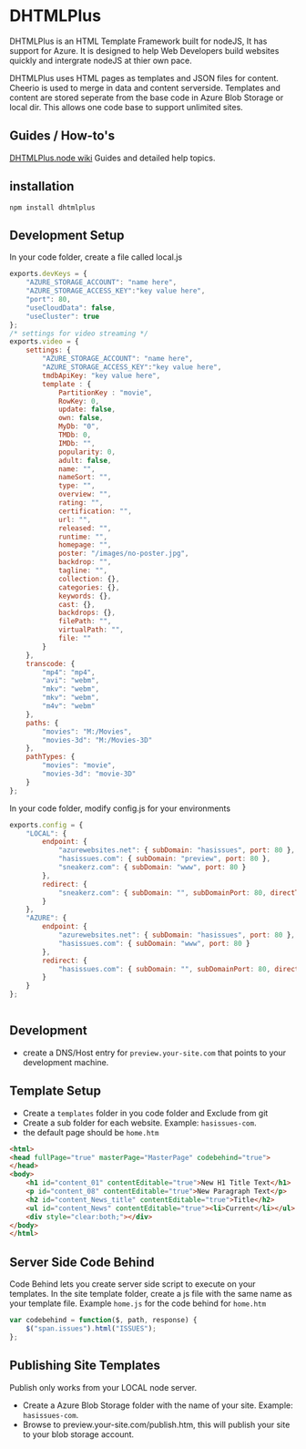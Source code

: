 DHTMLPlus
=========

DHTMLPlus is an HTML Template Framework built for nodeJS, It has support for Azure. It is designed to help Web Developers build websites quickly and intergrate nodeJS at thier own pace.

DHTMLPlus uses HTML pages as templates and JSON files for content. Cheerio is used to merge in data and content serverside. Templates and content are 
stored seperate from the base code in Azure Blob Storage or local dir. This allows one code base to support unlimited sites.


Guides / How-to's
-----------------
[DHTMLPlus.node wiki](https://github.com/HasIssues/DHTMLPlus/wiki/home) Guides and detailed help topics.

installation
----------------
`npm install dhtmlplus`

Development Setup 
-----------------
In your code folder, create a file called local.js
```Javascript
exports.devKeys = {
	"AZURE_STORAGE_ACCOUNT": "name here",
	"AZURE_STORAGE_ACCESS_KEY":"key value here",
	"port": 80,
	"useCloudData": false,
	"useCluster": true
};
/* settings for video streaming */
exports.video = {
	settings: {
		"AZURE_STORAGE_ACCOUNT": "name here",
		"AZURE_STORAGE_ACCESS_KEY":"key value here",
		tmdbApiKey: "key value here",
		template : {
			PartitionKey : "movie",
			RowKey: 0,
			update: false,
			own: false,
			MyDb: "0",
			TMDb: 0,
			IMDb: "",
			popularity: 0,
			adult: false,
			name: "",
			nameSort: "",
			type: "",
			overview: "",
			rating: "",
			certification: "",
			url: "",
			released: "",
			runtime: "",
			homepage: "",
			poster: "/images/no-poster.jpg",
			backdrop: "",
			tagline: "",
			collection: {},
			categories: {},
			keywords: {},
			cast: {},
			backdrops: {},
			filePath: "",
			virtualPath: "",
			file: ""
		}
	},
	transcode: {
		"mp4": "mp4",
		"avi": "webm",
		"mkv": "webm",
		"mkv": "webm",
		"m4v": "webm"
	},
	paths: {
		"movies": "M:/Movies",
		"movies-3d": "M:/Movies-3D"
	},
	pathTypes: {
		"movies": "movie",
		"movies-3d": "movie-3D"
	}
};

```
In your code folder, modify config.js for your environments
```Javascript
exports.config = {
	"LOCAL": {
		endpoint: {
			"azurewebsites.net": { subDomain: "hasissues", port: 80 },
			"hasissues.com": { subDomain: "preview", port: 80 },
			"sneakerz.com": { subDomain: "www", port: 80 }
		},
		redirect: {
			"sneakerz.com": { subDomain: "", subDomainPort: 80, directTo: "www", directToPort: 80 }
		}
	},
	"AZURE": {
		endpoint: {
			"azurewebsites.net": { subDomain: "hasissues", port: 80 },
			"hasissues.com": { subDomain: "www", port: 80 }
		},
		redirect: {
			"hasissues.com": { subDomain: "", subDomainPort: 80, directTo: "www", directToPort: 80 }
		}
	}
};
```

```shell

```

Development
-----------
* create a DNS/Host entry for `preview.your-site.com` that points to your development machine.


Template Setup 
--------------
* Create a `templates` folder in you code folder and Exclude from git
* Create a sub folder for each website. Example: `hasissues-com`.
* the default page should be `home.htm`

```html
<html>
<head fullPage="true" masterPage="MasterPage" codebehind="true">
</head>
<body>
	<h1 id="content_01" contentEditable="true">New H1 Title Text</h1>
	<p id="content_08" contentEditable="true">New Paragraph Text</p>
	<h2 id="content_News_title" contentEditable="true">Title</h2>
	<ul id="content_News" contentEditable="true"><li>Current</li></ul>
	<div style="clear:both;"></div>
</body>
</html>
```

Server Side Code Behind
-----------------------
Code Behind lets you create server side script to execute on your templates.
In the site template folder, create a js file with the same name as your template file. Example `home.js` for the code behind for `home.htm`
```Javascript
var codebehind = function($, path, response) {
	$("span.issues").html("ISSUES");
};
```

Publishing Site Templates
-------------------------
Publish only works from your LOCAL node server.
* Create a Azure Blob Storage folder with the name of your site. Example: `hasissues-com`.
* Browse to preview.your-site.com/publish.htm, this will publish your site to your blob storage account.
